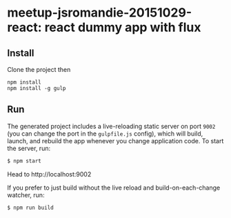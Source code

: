 # meetup-jsromandie-20151029-react: react dummy app with flux

## Install

Clone the project then

    npm install
    npm install -g gulp

## Run

The generated project includes a live-reloading static server on port `9002` (you can change the port in the `gulpfile.js` config),
which will build, launch, and rebuild the app whenever you change application code.
To start the server, run:

```bash
$ npm start
```

Head to http://localhost:9002

If you prefer to just build without the live reload and build-on-each-change watcher, run:

```bash
$ npm run build
```
